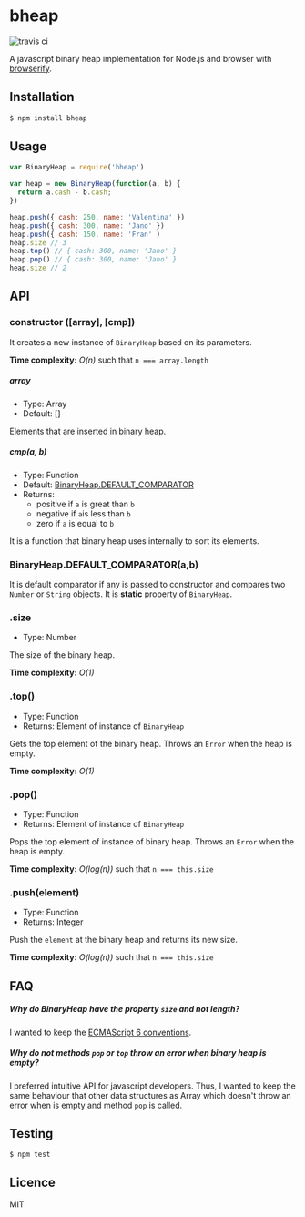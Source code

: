 # bheap

![travis ci](https://travis-ci.org/xgbuils/bheap.svg?branch=master)

A javascript binary heap implementation for Node.js and browser with [browserify](http://browserify.org/).

## Installation

``` bash
$ npm install bheap
```

## Usage

``` javascript
var BinaryHeap = require('bheap')

var heap = new BinaryHeap(function(a, b) {
  return a.cash - b.cash;
})

heap.push({ cash: 250, name: 'Valentina' })
heap.push({ cash: 300, name: 'Jano' })
heap.push({ cash: 150, name: 'Fran' )
heap.size // 3
heap.top() // { cash: 300, name: 'Jano' }
heap.pop() // { cash: 300, name: 'Jano' }
heap.size // 2
```

## API

### constructor ([array], [cmp])

It creates a new instance of `BinaryHeap` based on its parameters.

**Time complexity:** *O(n)* such that `n === array.length`

##### array
- Type: Array
- Default: []

Elements that are inserted in binary heap.

##### cmp(a, b)
- Type: Function
- Default: [BinaryHeap.DEFAULT_COMPARATOR](#BinaryHeap-DEFAULT_COMPARATOR-a-b)
- Returns: 
    - positive if `a` is great than `b`
    - negative if `a`is less than `b`
    - zero if `a` is equal to `b`

It is a function that binary heap uses internally to sort its elements.

### BinaryHeap.DEFAULT_COMPARATOR(a,b)

It is default comparator if any is passed to constructor and compares two `Number` or `String` objects. It is **static** property of `BinaryHeap`.

### .size
- Type: Number

The size of the binary heap.

**Time complexity:** *O(1)*

### .top()
- Type: Function
- Returns: Element of instance of `BinaryHeap`

Gets the top element of the binary heap.
Throws an `Error` when the heap is empty.

**Time complexity:** *O(1)*

### .pop()
- Type: Function
- Returns: Element of instance of `BinaryHeap`

Pops the top element of instance of binary heap.
Throws an `Error` when the heap is empty.

**Time complexity:** *O(log(n))* such that `n === this.size`

### .push(element)
- Type: Function
- Returns: Integer

Push the `element` at the binary heap and returns its new size.

**Time complexity:** *O(log(n))* such that `n === this.size`

## FAQ

##### Why do BinaryHeap have the property `size` and not length?

I wanted to keep the [ECMAScript 6 conventions](http://exploringjs.com/es6/ch_maps-sets.html#leanpub-auto-why-do-maps-and-sets-have-the-property-size-and-not-length).

##### Why do not methods `pop` or `top` throw an error when binary heap is empty?

I preferred intuitive API for javascript developers. Thus, I wanted to keep the same behaviour that other data structures as Array which doesn't throw an error when is empty and method `pop` is called.

## Testing

```
$ npm test
```

## Licence

MIT